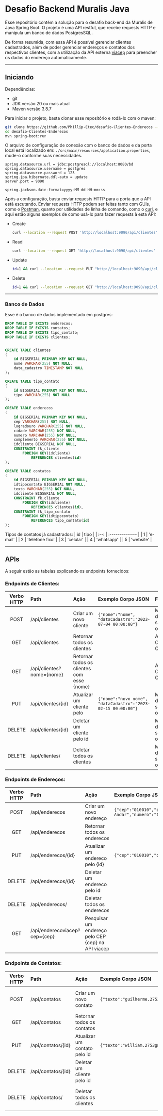 # Desafio Backend Muralis Java
Esse repositório contém a solução para o desafio back-end da Muralis de Java Spring Boot.
O projeto é uma API restful, que recebe requests HTTP e manipula um banco de dados PostgresSQL.

De forma resumida, com essa API é possível gerenciar clientes cadastrados, além de poder gerenciar endereços e contatos dos respectivos clientes, com a utilização da API externa [viacep](cep.com.br/) para preencher os dados do endereço automaticamente. 
___
## Iniciando
Dependências:
* git
* JDK versão 20 ou mais atual
* Maven versão 3.8.7

Para iniciar o projeto, basta clonar esse repositório e rodá-lo com o maven:
```bash
git clone https://github.com/Phillip-Etec/desafio-Clientes-Enderecos --depth 1
cd desafio-Clientes-Enderecos
mvn spring-boot:run
```
O arquivo de configuração de conexão com o banco de dados e da porta local está localizado em: `./src/main/resources/application.properties`, mude-o conforme suas necessidades.
```
spring.datasource.url = jdbc:postgresql://localhost:8080/bd
spring.datasource.username = postgres
spring.datasource.password = 123
spring.jpa.hibernate.ddl-auto = update
server.port = 9090

spring.jackson.date-format=yyyy-MM-dd HH:mm:ss
```

Após a configuração, basta enviar requests HTTP para a porta que a API está escutando. Enviar requests HTTP podem ser feitas tanto com GUIs, como o [Postman](https://www.postman.com/), quanto por utilidades de linha de comando, como o [curl](https://curl.se/), e aqui estão alguns exemplos de como usá-lo para fazer requests à esta API:
- Create
    ```bash
    curl --location --request POST 'http://localhost:9090/api/clientes' --header 'Content-Type: application/json' --data-raw '{"nome":"nome"}'
    ```
- Read
    ```bash
    curl --location --request GET 'http://localhost:9090/api/clientes'
    ```
- Update
    ```bash
    id=1 && curl --location --request PUT "http://localhost:9090/api/clientes/$id" --header 'Content-Type: application/json' --data-raw '{"nome":"novo nome", "dataCadastro":"2022-02-28 12:20:13"}'
    ```
- Delete
    ```bash
    id=1 && curl --location --request GET "http://localhost:9090/api/clientes/$id"
    ```
___
### Banco de Dados

Esse é o banco de dados implementado em postgres:
```sql
DROP TABLE IF EXISTS enderecos;
DROP TABLE IF EXISTS contatos;
DROP TABLE IF EXISTS tipo_contato;
DROP TABLE IF EXISTS clientes;


CREATE TABLE clientes
(
    id BIGSERIAL PRIMARY KEY NOT NULL,
    nome VARCHAR(255) NOT NULL,
    data_cadastro TIMESTAMP NOT NULL
);

CREATE TABLE tipo_contato
(
    id BIGSERIAL PRIMARY KEY NOT NULL,
    tipo VARCHAR(255) NOT NULL
);

CREATE TABLE enderecos
(
    id BIGSERIAL PRIMARY KEY NOT NULL,
    cep VARCHAR(255) NOT NULL,
    logradouro VARCHAR(255) NOT NULL,
    cidade VARCHAR(255) NOT NULL,
    numero VARCHAR(255) NOT NULL,
    complemento VARCHAR(255) NOT NULL,
    idcliente BIGSERIAL NOT NULL,
    CONSTRAINT fk_cliente
        FOREIGN KEY(idcliente)
            REFERENCES clientes(id)
);

CREATE TABLE contatos
(
    id BIGSERIAL PRIMARY KEY NOT NULL,
    idtipocontato BIGSERIAL NOT NULL,
    texto VARCHAR(255) NOT NULL,
    idcliente BIGSERIAL NOT NULL,
    CONSTRAINT fk_cliente
        FOREIGN KEY(idcliente)
            REFERENCES clientes(id),
    CONSTRAINT fk_tipo_contato
        FOREIGN KEY(idtipocontato)
            REFERENCES tipo_contato(id)
);
```
Tipos de contatos já cadastrados:
|  id  | tipo            |
| :--: | :-------------- |
|  1   | 'e-mail'        |
|  2   | 'telefone fixo' |
|  3   | 'celular'       |
|  4   | 'whatsapp'      |
|  5   | 'website'       |
___

## APIs

A seguir estão as tabelas explicando os endpoints fornecidos:


### Endpoints de Clientes:

| Verbo HTTP  | Path |  Ação  | Exemplo Corpo JSON | Função |
| :---------: | :--- | :----- | :--------          | :----- |
| POST   | /api/clientes | Criar um novo cliente | `{"nome":"nome", "dataCadastro":"2023-07-04 00:00:00"}` | Mensagem de sucesso ou erro |
|  GET   | /api/clientes | Retornar todos os clientes | ` ` | Array de Objetos Cliente | GET | /api/clientes/{id} | Retornar um cliente pelo id | ` ` | Objeto Cliente |
| GET    | /api/clientes?nome={nome} | Retornar todos os clientes com esse {nome} | ` ` | Array de Objetos Cliente | Mensagem de sucesso ou erro |
| PUT    | /api/clientes/{id} | Atualizar um cliente pelo | `{"nome":"novo nome", "dataCadastro":"2023-02-15 00:00:00"}` | Mensagem de sucesso ou erro |
| DELETE | /api/clientes/{id} | Deletar um cliente pelo id | ` ` | Mensagem de sucesso ou erro |
| DELETE | /api/clientes/ | Deletar todos os clientes | ` ` | Mensagem de sucesso ou erro |

### Endpoints de Endereços:

| Verbo HTTP  | Path |  Ação  | Exemplo Corpo JSON | Função |
| :---------: | :--- | :----- | :--------          | :----- |
| POST   | /api/enderecos | Criar um novo endereço | `{"cep":"010010","complemento":"Segundo Andar","numero":"12B","idCliente":1}` | Mensagem de sucesso ou erro |
|  GET   | /api/enderecos | Retornar todos os enderecos | ` ` | Array de Objetos Cliente | GET | /api/enderecos/{id} | Retornar um endereco pelo id | ` ` | Objeto Cliente |
| PUT    | /api/enderecos/{id} | Atualizar um endereco pelo {id} | `{"cep":"010010","complemento":"","numero":"9","idCliente":2}` | Mensagem de sucesso ou erro |
| DELETE | /api/enderecos/{id} | Deletar um endereco pelo id | ` ` | Mensagem de sucesso ou erro |
| DELETE | /api/enderecos/ | Deletar todos os enderecos | ` ` | Mensagem de sucesso ou erro |
| GET    | /api/enderecoviacep?cep={cep} | Pesquisar um endereço pelo CEP {cep} na API viacep | ` ` | Objeto EnderecoViacep |

### Endpoints de Contatos:

| Verbo HTTP  | Path |  Ação  | Exemplo Corpo JSON | Função |
| :---------: | :--- | :----- | :--------          | :----- |
| POST   | /api/contatos | Criar um novo contato | `{"texto":"guilherme.2753gmail.com","tipo":"email","idCliente":1}` | Mensagem de sucesso ou erro |
|  GET   | /api/contatos | Retornar todos os contatos | ` ` | Array de Objetos Contato | GET | /api/contatos/{id} | Retornar um contato pelo id | ` ` | Objeto Contato |
| PUT    | /api/contatos/{id} | Atualizar um contato pelo id | `{"texto":"william.2753gmail.com","tipo":"email","idCliente":1}` | Mensagem de sucesso ou erro |
| DELETE | /api/contatos/{id} | Deletar um cliente pelo id | ` ` | Mensagem de sucesso ou erro |
| DELETE | /api/contatos/ | Deletar todos os clientes | ` ` | Mensagem de sucesso ou erro |
